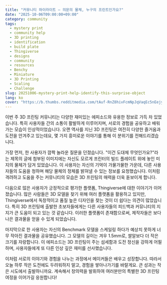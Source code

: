 ```yaml
---
title: "커뮤니티 하이라이트 – 의문의 물체, 누구의 프린트인가요?"
date: "2025-10-06T09:00:00+09:00"
category: community
tags:
  - mystery print
  - community help
  - 3D printing
  - identification
  - build plate
  - Thingiverse
  - designs
  - community
  - resources
  - Benchy
  - Miniature
  - 3D Printing
  - Scaling
  - Challenge
slug: 20251006-mystery-print-help-identify-this-surprise-object
lang: ko
cover: "https://b.thumbs.redditmedia.com/tAuf-RnZ8hivFcmNpJqVaqEc5nEejySEhOCrHhfiYHc.jpg"
---
```


이번 주 3D 프린팅 커뮤니티는 다양한 재미있는 에피소드와 유용한 정보로 가득 차 있었습니다. 특히 사용자들 간의 소통이 활발하게 이루어지며, 서로의 경험을 공유하고 배워가는 모습이 인상적이었습니다. 오랜 역사를 지닌 3D 프린팅은 여전히 다양한 즐거움과 도전을 안겨주고 있는데요, 몇 가지 흥미로운 이야기를 통해 이 분위기를 전해드리겠습니다.

가장 먼저, 한 사용자가 깜짝 놀라운 질문을 던졌습니다. "이건 도대체 무엇인가요?"라는 제목의 글에 첨부된 이미지에는 자신도 모르게 프린터의 빌드 플레이트 위에 놓인 미지의 물체가 담겨 있었습니다. 이 사용자는 자신의 기억이 가물가물한 가운데, 다른 사용자들의 도움을 청하며 해당 물체의 정체를 밝혀낼 수 있는 정보를 요청했습니다. 이처럼 격려하고 도움을 주는 커뮤니티의 모습은 3D 프린팅의 매력을 더욱 돋보이게 합니다.

다음으로 많은 사용자가 긍정적으로 평가한 플랫폼, Thingiverse에 대한 이야기가 이어졌습니다. 많은 사람들은 3D 모델을 찾기 위해 여러 플랫폼을 활용하고 있지만, Thingiverse에서 독창적이고 품질 높은 디자인을 찾는 것이 더 쉽다는 의견이 많았습니다. 특히 3D 프린팅에 출발한 초보자들에게는 다른 사용자들의 피드백과 커뮤니티의 지지가 큰 도움이 되고 있는 것 같습니다. 이러한 플랫폼이 존재함으로써, 제작자들은 보다 나은 결과물을 얻을 수 있게 되었습니다.

마지막으로 한 사용자는 자신의 Benchmark 모델을 스케일링 하다가 예상치 못하게 너무 작아진 결과물을 공유했습니다. 그 모델의 길이는 겨우 1.5mm로, 쌀알보다 더 작은 크기를 자랑합니다. 이 에피소드는 3D 프린팅이 주는 섬세함과 도전 정신을 강하게 어필하며, 사용자들에게 또 다른 인상 깊은 재미를 선사했습니다.

이처럼 서로의 이야기와 경험을 나누는 과정에서 메이커들은 배우고 성장합니다. 따라서 오늘 하루 작은 도전에도 두려워하지 말고, 경험을 쌓아나가기를 바랄게요. 큰 성과는 작은 시도에서 출발하니까요. 계속해서 창의력을 발휘하여 여러분만의 특별한 3D 프린팅 여정을 이어가길 응원합니다!
